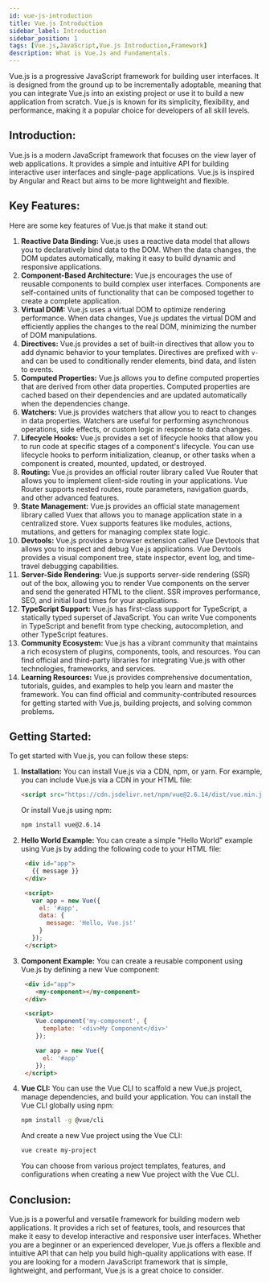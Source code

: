 ```yaml
---
id: vue-js-introduction
title: Vue.js Introduction
sidebar_label: Introduction
sidebar_position: 1
tags: [Vue.js,JavaScript,Vue.js Introduction,Framework]
description: What is Vue.Js and Fundamentals.
---
```


Vue.js is a progressive JavaScript framework for building user interfaces. It is designed from the ground up to be incrementally adoptable, meaning that you can integrate Vue.js into an existing project or use it to build a new application from scratch. Vue.js is known for its simplicity, flexibility, and performance, making it a popular choice for developers of all skill levels.

<AdsComponent />

## Introduction:

Vue.js is a modern JavaScript framework that focuses on the view layer of web applications. It provides a simple and intuitive API for building interactive user interfaces and single-page applications. Vue.js is inspired by Angular and React but aims to be more lightweight and flexible.

## Key Features:

Here are some key features of Vue.js that make it stand out:

1. **Reactive Data Binding:** Vue.js uses a reactive data model that allows you to declaratively bind data to the DOM. When the data changes, the DOM updates automatically, making it easy to build dynamic and responsive applications.
2. **Component-Based Architecture:** Vue.js encourages the use of reusable components to build complex user interfaces. Components are self-contained units of functionality that can be composed together to create a complete application.
3. **Virtual DOM:** Vue.js uses a virtual DOM to optimize rendering performance. When data changes, Vue.js updates the virtual DOM and efficiently applies the changes to the real DOM, minimizing the number of DOM manipulations.
4. **Directives:** Vue.js provides a set of built-in directives that allow you to add dynamic behavior to your templates. Directives are prefixed with `v-` and can be used to conditionally render elements, bind data, and listen to events.
5. **Computed Properties:** Vue.js allows you to define computed properties that are derived from other data properties. Computed properties are cached based on their dependencies and are updated automatically when the dependencies change.
6. **Watchers:** Vue.js provides watchers that allow you to react to changes in data properties. Watchers are useful for performing asynchronous operations, side effects, or custom logic in response to data changes.
7. **Lifecycle Hooks:** Vue.js provides a set of lifecycle hooks that allow you to run code at specific stages of a component's lifecycle. You can use lifecycle hooks to perform initialization, cleanup, or other tasks when a component is created, mounted, updated, or destroyed.
8. **Routing:** Vue.js provides an official router library called Vue Router that allows you to implement client-side routing in your applications. Vue Router supports nested routes, route parameters, navigation guards, and other advanced features.
9. **State Management:** Vue.js provides an official state management library called Vuex that allows you to manage application state in a centralized store. Vuex supports features like modules, actions, mutations, and getters for managing complex state logic.
10. **Devtools:** Vue.js provides a browser extension called Vue Devtools that allows you to inspect and debug Vue.js applications. Vue Devtools provides a visual component tree, state inspector, event log, and time-travel debugging capabilities.
11. **Server-Side Rendering:** Vue.js supports server-side rendering (SSR) out of the box, allowing you to render Vue components on the server and send the generated HTML to the client. SSR improves performance, SEO, and initial load times for your applications.
12. **TypeScript Support:** Vue.js has first-class support for TypeScript, a statically typed superset of JavaScript. You can write Vue components in TypeScript and benefit from type checking, autocompletion, and other TypeScript features.
13. **Community Ecosystem:** Vue.js has a vibrant community that maintains a rich ecosystem of plugins, components, tools, and resources. You can find official and third-party libraries for integrating Vue.js with other technologies, frameworks, and services.
14. **Learning Resources:** Vue.js provides comprehensive documentation, tutorials, guides, and examples to help you learn and master the framework. You can find official and community-contributed resources for getting started with Vue.js, building projects, and solving common problems.

<AdsComponent />

## Getting Started:

To get started with Vue.js, you can follow these steps:

1. **Installation:** You can install Vue.js via a CDN, npm, or yarn. For example, you can include Vue.js via a CDN in your HTML file:

   ```html
   <script src="https://cdn.jsdelivr.net/npm/vue@2.6.14/dist/vue.min.js"></script>
   ```

   Or install Vue.js using npm:

   ```bash
   npm install vue@2.6.14
   ```

2. **Hello World Example:** You can create a simple "Hello World" example using Vue.js by adding the following code to your HTML file:

   ```html
    <div id="app">
      {{ message }}
    </div>

    <script>
      var app = new Vue({
        el: '#app',
        data: {
          message: 'Hello, Vue.js!'
        }
      });
    </script>
    ```
3. **Component Example:** You can create a reusable component using Vue.js by defining a new Vue component:

    ```html
     <div id="app">
        <my-component></my-component>
     </div>
    
     <script>
        Vue.component('my-component', {
          template: '<div>My Component</div>'
        });
    
        var app = new Vue({
          el: '#app'
        });
     </script>
     ```
4. **Vue CLI:** You can use the Vue CLI to scaffold a new Vue.js project, manage dependencies, and build your application. You can install the Vue CLI globally using npm:

    ```bash
    npm install -g @vue/cli
    ```

    And create a new Vue project using the Vue CLI:

    ```bash
    vue create my-project
    ```

    You can choose from various project templates, features, and configurations when creating a new Vue project with the Vue CLI.

## Conclusion:

Vue.js is a powerful and versatile framework for building modern web applications. It provides a rich set of features, tools, and resources that make it easy to develop interactive and responsive user interfaces. Whether you are a beginner or an experienced developer, Vue.js offers a flexible and intuitive API that can help you build high-quality applications with ease. If you are looking for a modern JavaScript framework that is simple, lightweight, and performant, Vue.js is a great choice to consider.